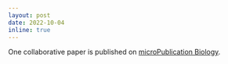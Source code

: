 ```yaml
---
layout: post
date: 2022-10-04 
inline: true
---
```


One collaborative paper is published on [microPublication Biology](https://doi.org/10.17912/micropub.biology.000643).
